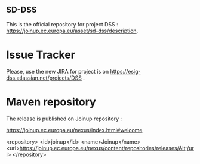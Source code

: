 ## SD-DSS

This is the official repository for project DSS : https://joinup.ec.europa.eu/asset/sd-dss/description. 

# Issue Tracker

Please, use the new JIRA for project is on https://esig-dss.atlassian.net/projects/DSS . 

# Maven repository

The release is published on Joinup repository : 

https://joinup.ec.europa.eu/nexus/index.html#welcome

&lt;repository&gt;
  &lt;id&gt;joinup&lt;/id&gt;
  &lt;name&gt;Joinup&lt;/name&gt;
  &lt;url&gt;https://joinup.ec.europa.eu/nexus/content/repositories/releases/&lt;/url&gt;
&lt;/repository&gt;


